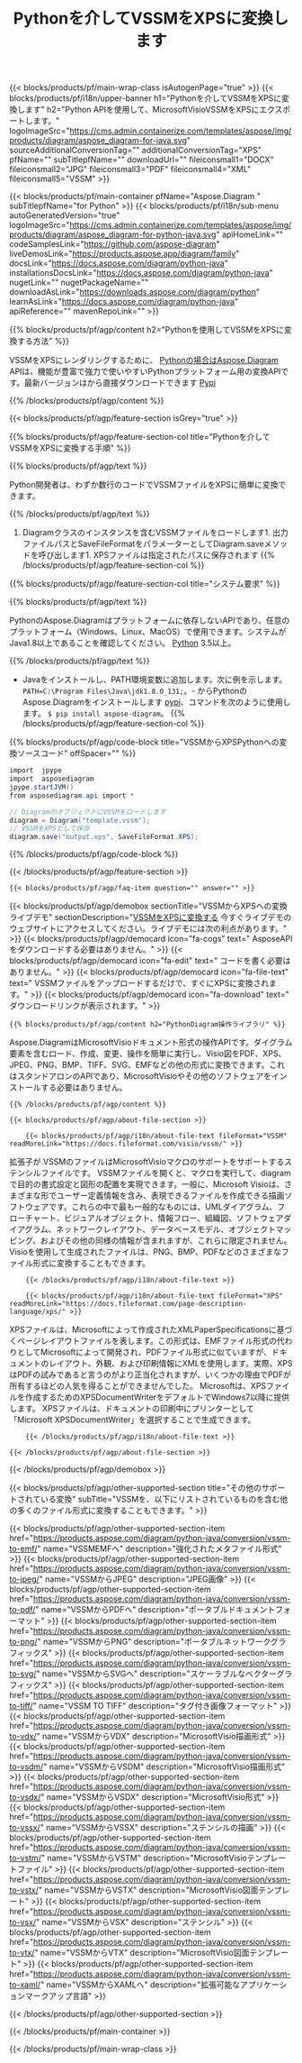 ﻿---
title: Pythonを介してVSSMをXPSに変換します 
weight: 1960
url: /ja/python-java/conversion/vssm-to-xps/ 
description: VSSM形式のサンプルPython変換コードからXPSファイルへ。このサンプルコードを使用して、Pythonベースのアプリケーション内でVSSMをXPSに変換します。
---
{{< blocks/products/pf/main-wrap-class isAutogenPage="true" >}}
{{< blocks/products/pf/i18n/upper-banner h1="Pythonを介してVSSMをXPSに変換します" h2="Python APIを使用して、MicrosoftVisioVSSMをXPSにエクスポートします。" logoImageSrc="https://cms.admin.containerize.com/templates/aspose/img/products/diagram/aspose_diagram-for-java.svg" sourceAdditionalConversionTag="" additionalConversionTag="XPS" pfName="" subTitlepfName="" downloadUrl="" fileiconsmall1="DOCX" fileiconsmall2="JPG" fileiconsmall3="PDF" fileiconsmall4="XML" fileiconsmall5="VSSM" >}}

{{< blocks/products/pf/main-container pfName="Aspose.Diagram " subTitlepfName="for Python" >}}
{{< blocks/products/pf/i18n/sub-menu autoGeneratedVersion="true" logoImageSrc="https://cms.admin.containerize.com/templates/aspose/img/products/diagram/aspose_diagram-for-python-java.svg" apiHomeLink="" codeSamplesLink="https://github.com/aspose-diagram" liveDemosLink="https://products.aspose.app/diagram/family" docsLink="https://docs.aspose.com/diagram/python-java" installationsDocsLink="https://docs.aspose.com/diagram/python-java" nugetLink="" nugetPackageName="" downloadAsLink="https://downloads.aspose.com/diagram/python" learnAsLink="https://docs.aspose.com/diagram/python-java" apiReference="" mavenRepoLink="" >}}

{{% blocks/products/pf/agp/content h2="Pythonを使用してVSSMをXPSに変換する方法" %}}

 VSSMをXPSにレンダリングするために、
 [Pythonの場合はAspose.Diagram](https://products.aspose.com/diagram/python-java/) 
 APIは、機能が豊富で強力で使いやすいPythonプラットフォーム用の変換APIです。最新バージョンはから直接ダウンロードできます
 [Pypi](https://pypi.org/project/aspose-diagram/) 

{{% /blocks/products/pf/agp/content %}}

{{< blocks/products/pf/agp/feature-section isGrey="true" >}}

{{% blocks/products/pf/agp/feature-section-col title="Pythonを介してVSSMをXPSに変換する手順" %}}

{{% blocks/products/pf/agp/text %}}

 Python開発者は、わずか数行のコードでVSSMファイルをXPSに簡単に変換できます。

{{% /blocks/products/pf/agp/text %}}

1. Diagramクラスのインスタンスを含むVSSMファイルをロードします1. 出力ファイルパスとSaveFileFormatをパラメーターとしてDiagram.saveメソッドを呼び出します1. XPSファイルは指定されたパスに保存されます
{{% /blocks/products/pf/agp/feature-section-col %}}

{{% blocks/products/pf/agp/feature-section-col title="システム要求" %}}

{{% blocks/products/pf/agp/text %}}

 PythonのAspose.Diagramはプラットフォームに依存しないAPIであり、任意のプラットフォーム（Windows、Linux、MacOS）で使用できます。システムがJava1.8以上であることを確認してください。 [Python](https://www.python.org/downloads/) 3.5以上。 
 
{{% /blocks/products/pf/agp/text %}}

- Javaをインストールし、PATH環境変数に追加します。次に例を示します。 <code>PATH=C:\Program Files\Java\jdk1.8.0_131;</code>。- からPythonのAspose.Diagramをインストールします <a href="https://pypi.org/project/aspose-diagram/">pypi</a>、コマンドを次のように使用します。 <code>$ pip install aspose-diagram</code>。
{{% /blocks/products/pf/agp/feature-section-col %}}

{{% blocks/products/pf/agp/code-block title="VSSMからXPSPythonへの変換ソースコード" offSpacer="" %}}

```cs
import  jpype     
import  asposediagram     
jpype.startJVM() 
from asposediagram.api import *

// DiagramのオブジェクトにVSSMをロードします 
diagram = Diagram("template.vssm");
// VSSMをXPSとして保存 
diagram.save("output.xps", SaveFileFormat.XPS);   


```

{{% /blocks/products/pf/agp/code-block %}}

{{< /blocks/products/pf/agp/feature-section >}}

    {{< blocks/products/pf/agp/faq-item question="" answer="" >}}
 

<!-- aboutfile Starts -->

{{< blocks/products/pf/agp/demobox sectionTitle="VSSMからXPSへの変換ライブデモ" sectionDescription="[VSSMをXPSに変換する](https://products.aspose.app/diagram/conversion/vssm-to-xps) 今すぐライブデモのウェブサイトにアクセスしてください。ライブデモには次の利点があります。" >}}
        {{< blocks/products/pf/agp/democard icon="fa-cogs" text=" AsposeAPIをダウンロードする必要はありません。" >}}
        {{< blocks/products/pf/agp/democard icon="fa-edit" text=" コードを書く必要はありません。" >}}
        {{< blocks/products/pf/agp/democard icon="fa-file-text" text=" VSSMファイルをアップロードするだけで、すぐにXPSに変換されます。" >}}
        {{< blocks/products/pf/agp/democard icon="fa-download" text=" ダウンロードリンクが表示されます。" >}}

    {{% blocks/products/pf/agp/content h2="PythonDiagram操作ライブラリ" %}}

 Aspose.DiagramはMicrosoftVisioドキュメント形式の操作APIです。ダイグラム要素を含むロード、作成、変更、操作を簡単に実行し、Visio図をPDF、XPS、JPEG、PNG、BMP、TIFF、SVG、EMFなどの他の形式に変換できます。これはスタンドアロンのAPIであり、MicrosoftVisioやその他のソフトウェアをインストールする必要はありません。  



    {{% /blocks/products/pf/agp/content %}}

    {{< blocks/products/pf/agp/about-file-section >}}

        {{< blocks/products/pf/agp/i18n/about-file-text fileFormat="VSSM" readMoreLink="https://docs.fileformat.com/visio/vssm/" >}}

拡張子が.VSSMのファイルはMicrosoftVisioマクロのサポートをサポートするステンシルファイルです。 VSSMファイルを開くと、マクロを実行して、diagramで目的の書式設定と図形の配置を実現できます。一般に、Microsoft Visioは、さまざまな形でユーザー定義情報を含み、表現できるファイルを作成できる描画ソフトウェアです。これらの中で最も一般的なものには、UMLダイアグラム、フローチャート、ビジュアルオブジェクト、情報フロー、組織図、ソフトウェアダイアグラム、ネットワークレイアウト、データベースモデル、オブジェクトマッピング、およびその他の同様の情報が含まれますが、これらに限定されません。 Visioを使用して生成されたファイルは、PNG、BMP、PDFなどのさまざまなファイル形式に変換することもできます。 


        {{< /blocks/products/pf/agp/i18n/about-file-text >}}

        {{< blocks/products/pf/agp/i18n/about-file-text fileFormat="XPS" readMoreLink="https://docs.fileformat.com/page-description-language/xps/" >}}

XPSファイルは、Microsoftによって作成されたXMLPaperSpecificationsに基づくページレイアウトファイルを表します。この形式は、EMFファイル形式の代わりとしてMicrosoftによって開発され、PDFファイル形式に似ていますが、ドキュメントのレイアウト、外観、および印刷情報にXMLを使用します。実際、XPSはPDFの試みであると言うのがより正当化されますが、いくつかの理由でPDFが所有するほどの人気を得ることができませんでした。 Microsoftは、XPSファイルを作成するためのXPSDocumentWriterをデフォルトでWindows7以降に提供します。 XPSファイルは、ドキュメントの印刷中にプリンターとして「Microsoft XPSDocumentWriter」を選択することで生成できます。


        {{< /blocks/products/pf/agp/i18n/about-file-text >}}

    {{< /blocks/products/pf/agp/about-file-section >}}

{{< /blocks/products/pf/agp/demobox >}}

<!-- aboutfile Ends -->

{{< blocks/products/pf/agp/other-supported-section title="その他のサポートされている変換" subTitle="VSSMを、以下にリストされているものを含む他の多くのファイル形式に変換することもできます。" >}}

{{< blocks/products/pf/agp/other-supported-section-item href="https://products.aspose.com/diagram/python-java/conversion/vssm-to-emf/" name="VSSMEMFへ" description="強化されたメタファイル形式" >}}
{{< blocks/products/pf/agp/other-supported-section-item href="https://products.aspose.com/diagram/python-java/conversion/vssm-to-jpeg/" name="VSSMからJPEG" description="JPEG画像" >}}
{{< blocks/products/pf/agp/other-supported-section-item href="https://products.aspose.com/diagram/python-java/conversion/vssm-to-pdf/" name="VSSMからPDFへ" description="ポータブルドキュメントフォーマット" >}}
{{< blocks/products/pf/agp/other-supported-section-item href="https://products.aspose.com/diagram/python-java/conversion/vssm-to-png/" name="VSSMからPNG" description="ポータブルネットワークグラフィックス" >}}
{{< blocks/products/pf/agp/other-supported-section-item href="https://products.aspose.com/diagram/python-java/conversion/vssm-to-svg/" name="VSSMからSVGへ" description="スケーラブルなベクターグラフィックス" >}}
{{< blocks/products/pf/agp/other-supported-section-item href="https://products.aspose.com/diagram/python-java/conversion/vssm-to-tiff/" name="VSSM TO TIFF" description="タグ付き画像フォーマット" >}}
{{< blocks/products/pf/agp/other-supported-section-item href="https://products.aspose.com/diagram/python-java/conversion/vssm-to-vdx/" name="VSSMからVDX" description="MicrosoftVisio描画形式" >}}
{{< blocks/products/pf/agp/other-supported-section-item href="https://products.aspose.com/diagram/python-java/conversion/vssm-to-vsdm/" name="VSSMからVSDM" description="MicrosoftVisio描画形式" >}}
{{< blocks/products/pf/agp/other-supported-section-item href="https://products.aspose.com/diagram/python-java/conversion/vssm-to-vsdx/" name="VSSMからVSDX" description="MicrosoftVisio形式" >}}
{{< blocks/products/pf/agp/other-supported-section-item href="https://products.aspose.com/diagram/python-java/conversion/vssm-to-vssx/" name="VSSMからVSSX" description="ステンシルの描画" >}}
{{< blocks/products/pf/agp/other-supported-section-item href="https://products.aspose.com/diagram/python-java/conversion/vssm-to-vstm/" name="VSSMからVSTM" description="MicrosoftVisioテンプレートファイル" >}}
{{< blocks/products/pf/agp/other-supported-section-item href="https://products.aspose.com/diagram/python-java/conversion/vssm-to-vstx/" name="VSSMからVSTX" description="MicrosoftVisio図面テンプレート" >}}
{{< blocks/products/pf/agp/other-supported-section-item href="https://products.aspose.com/diagram/python-java/conversion/vssm-to-vsx/" name="VSSMからVSX" description="ステンシル" >}}
{{< blocks/products/pf/agp/other-supported-section-item href="https://products.aspose.com/diagram/python-java/conversion/vssm-to-vtx/" name="VSSMからVTX" description="MicrosoftVisio図面テンプレート" >}}
{{< blocks/products/pf/agp/other-supported-section-item href="https://products.aspose.com/diagram/python-java/conversion/vssm-to-xaml/" name="VSSMからXAMLへ" description="拡張可能なアプリケーションマークアップ言語" >}}

{{< /blocks/products/pf/agp/other-supported-section >}}

{{< /blocks/products/pf/main-container >}}
    
{{< /blocks/products/pf/main-wrap-class >}}